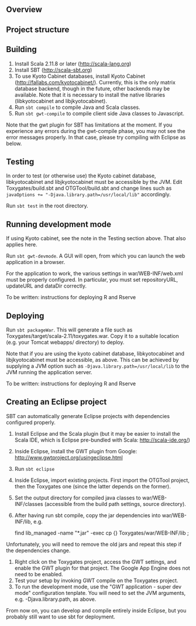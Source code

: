 ## Overview

## Project structure

## Building

1. Install Scala 2.11.8 or later (http://scala-lang.org)
2. Install SBT (http://scala-sbt.org)
3. To use Kyoto Cabinet databases, install Kyoto Cabinet (http://fallabs.com/kyotocabinet/). Currently, this is the only matrix database backend, though in the future, other backends may be available. Note that it is necessary to install the native libraries (libkyotocabinet and libjkyotocabinet).
4. Run `sbt compile` to compile Java and Scala classes.
5. Run `sbt gwt-compile` to compile client side Java classes to Javascript.

Note that the gwt plugin for SBT has limitations at the moment. If you experience any errors during the gwt-compile phase, you may not see the error messages properly. In that case, please try compiling with Eclipse as below.

## Testing

In order to test (or otherwise use) the Kyoto cabinet database, libkyotocabinet and libjkyotocabinet must be accessible by the JVM.
Edit Toxygates/build.sbt and OTGTool/build.sbt and change lines such as
`
javaOptions += "-Djava.library.path=/usr/local/lib"
`
accordingly.

Run `sbt test` in the root directory.

## Running development mode

If using Kyoto cabinet, see the note in the Testing section above. That also applies here.

Run `sbt gwt-devmode`. A GUI will open, from which you can launch the web application in a browser.

For the application to work, the various settings in war/WEB-INF/web.xml must be properly configured. In particular, you must set repositoryURL, updateURL and dataDir correctly.

To be written: instructions for deploying R and Rserve

## Deploying

Run `sbt packageWar`. This will generate a file such as Toxygates/target/scala-2.11/toxygates.war.
Copy it to a suitable location (e.g. your Tomcat webapps/ directory) to deploy.

Note that if you are using the kyoto cabinet database, libkyotocabinet and libjkyotocabinet must be accessible, as above.
This can be achieved by supplying a JVM option such as `-Djava.library.path=/usr/local/lib` to the JVM running the application server.

To be written: instructions for deploying R and Rserve

## Creating an Eclipse project

SBT can automatically generate Eclipse projects with dependencies configured properly.

1. Install Eclipse and the Scala plugin (but it may be easier to install the Scala IDE, which is Eclipse pre-bundled with Scala: http://scala-ide.org/)
1. Inside Eclipse, install the GWT plugin from Google: http://www.gwtproject.org/usingeclipse.html
1. Run `sbt eclipse`
1. Inside Eclipse, import existing projects. First import the OTGTool project, then the Toxygates one (since the latter depends on the former).
1. Set the output directory for compiled java classes to war/WEB-INF/classes (accessible from the build path settings, source directory).
1. After having run sbt compile, copy the jar dependencies into war/WEB-INF/lib, e.g. 

    find lib_managed -name "*.jar" -exec cp \{\} Toxygates/war/WEB-INF/lib \;

Unfortunately, you will need to remove the old jars and repeat this step if the dependencies change.

1. Right click on the Toxygates project, access the GWT settings, and enable the GWT plugin for that project. The Google App Engine does not need to be enabled.
1. Test your setup by invoking GWT compile on the Toxygates project.
1. To run the development mode, use the "GWT application - super dev mode" configuration tenplate. You will need to set the JVM arguments, e.g. -Djava.library.path, as above.

From now on, you can develop and compile entirely inside Eclipse, but you probably still want to use sbt for deployment.


